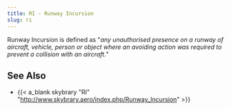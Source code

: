 ```yaml
---
title: RI - Runway Incursion
slug: ri
---
```


Runway Incursion is defined as "_any unauthorised presence on a
runway of aircraft, vehicle, person or object where an avoiding
action was required to prevent a collision with an aircraft._"


## See Also

* {{< a_blank skybrary "RI" "http://www.skybrary.aero/index.php/Runway_Incursion" >}}
